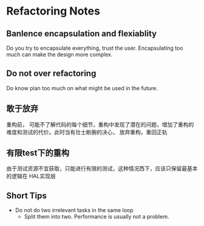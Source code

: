 # Refactoring Notes

## Banlence encapsulation and  flexiablity
 Do you try to encapsulate everything, trust the user.  Encapsulating too much can make the design more complex. 
 
 ## Do not over refactoring 
 Do know plan too much on what might be used in the future.



## 敢于放弃
重构前， 可能不了解代码的每个细节，重构中发现了潜在的问题，增加了重构的难度和测试的代价。此时当有壮士断腕的决心， 放弃重构，重回正轨

## 有限test下的重构 
由于测试资源不宜获取，只能进行有限的测试，这种情况西下，应该只保留最基本的逻辑在 HAL实现层

## Short Tips
   * Do not do two irrelevant tasks in the same loop
      * Split them into two.  Performance is usually not a problem. 

